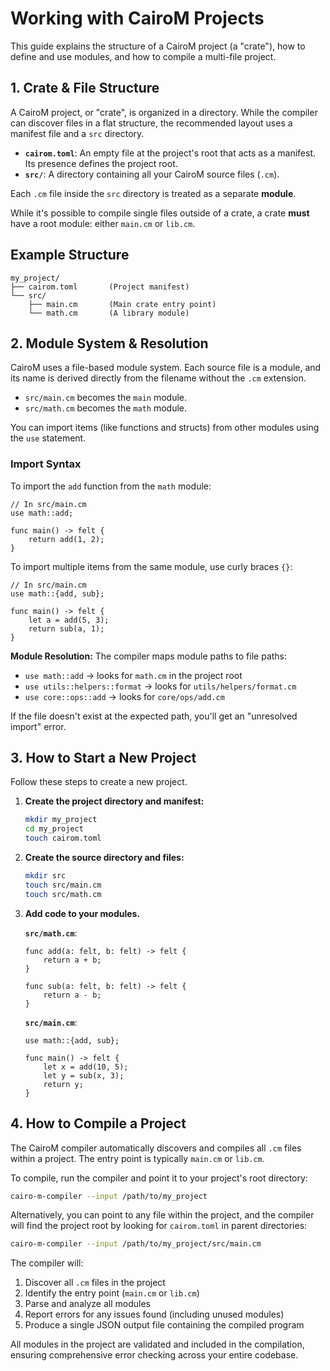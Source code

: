 # Working with CairoM Projects

This guide explains the structure of a CairoM project (a "crate"), how to define
and use modules, and how to compile a multi-file project.

## 1. Crate & File Structure

A CairoM project, or "crate", is organized in a directory. While the compiler
can discover files in a flat structure, the recommended layout uses a manifest
file and a `src` directory.

- **`cairom.toml`**: An empty file at the project's root that acts as a
  manifest. Its presence defines the project root.
- **`src/`**: A directory containing all your CairoM source files (`.cm`).

Each `.cm` file inside the `src` directory is treated as a separate **module**.

While it's possible to compile single files outside of a crate, a crate **must**
have a root module: either `main.cm` or `lib.cm`.

## Example Structure

```text
my_project/
├── cairom.toml       (Project manifest)
└── src/
    ├── main.cm       (Main crate entry point)
    └── math.cm       (A library module)
```

## 2. Module System & Resolution

CairoM uses a file-based module system. Each source file is a module, and its
name is derived directly from the filename without the `.cm` extension.

- `src/main.cm` becomes the `main` module.
- `src/math.cm` becomes the `math` module.

You can import items (like functions and structs) from other modules using the
`use` statement.

### Import Syntax

To import the `add` function from the `math` module:

```cairo
// In src/main.cm
use math::add;

func main() -> felt {
    return add(1, 2);
}
```

To import multiple items from the same module, use curly braces `{}`:

```cairo
// In src/main.cm
use math::{add, sub};

func main() -> felt {
    let a = add(5, 3);
    return sub(a, 1);
}
```

**Module Resolution:** The compiler maps module paths to file paths:

- `use math::add` → looks for `math.cm` in the project root
- `use utils::helpers::format` → looks for `utils/helpers/format.cm`
- `use core::ops::add` → looks for `core/ops/add.cm`

If the file doesn't exist at the expected path, you'll get an "unresolved
import" error.

## 3. How to Start a New Project

Follow these steps to create a new project.

1.  **Create the project directory and manifest:**

    ```bash
    mkdir my_project
    cd my_project
    touch cairom.toml
    ```

2.  **Create the source directory and files:**

    ```bash
    mkdir src
    touch src/main.cm
    touch src/math.cm
    ```

3.  **Add code to your modules.**

    **`src/math.cm`**:

    ```cairo
    func add(a: felt, b: felt) -> felt {
        return a + b;
    }

    func sub(a: felt, b: felt) -> felt {
        return a - b;
    }
    ```

    **`src/main.cm`**:

    ```cairo
    use math::{add, sub};

    func main() -> felt {
        let x = add(10, 5);
        let y = sub(x, 3);
        return y;
    }
    ```

## 4. How to Compile a Project

The CairoM compiler automatically discovers and compiles all `.cm` files within
a project. The entry point is typically `main.cm` or `lib.cm`.

To compile, run the compiler and point it to your project's root directory:

```bash
cairo-m-compiler --input /path/to/my_project
```

Alternatively, you can point to any file within the project, and the compiler
will find the project root by looking for `cairom.toml` in parent directories:

```bash
cairo-m-compiler --input /path/to/my_project/src/main.cm
```

The compiler will:

1. Discover all `.cm` files in the project
2. Identify the entry point (`main.cm` or `lib.cm`)
3. Parse and analyze all modules
4. Report errors for any issues found (including unused modules)
5. Produce a single JSON output file containing the compiled program

All modules in the project are validated and included in the compilation,
ensuring comprehensive error checking across your entire codebase.
